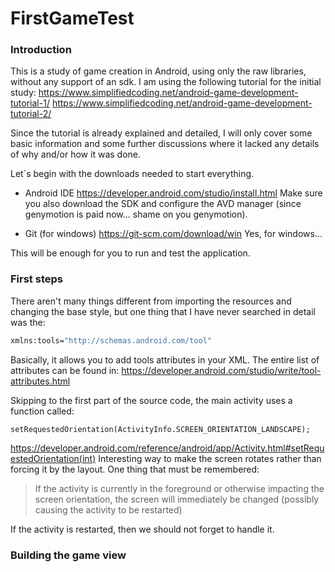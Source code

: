 # FirstGameTest
### Introduction
This is a study of game creation in Android, using only the raw libraries, without any support of an sdk.
I am using the following tutorial for the initial study:
https://www.simplifiedcoding.net/android-game-development-tutorial-1/
https://www.simplifiedcoding.net/android-game-development-tutorial-2/

Since the tutorial is already explained and detailed, I will only cover some basic information and some further discussions where it lacked any details of why and/or how it was done.

Let´s begin with the downloads needed to start everything.
- Android IDE
https://developer.android.com/studio/install.html
Make sure you also download the SDK and configure the AVD manager (since genymotion is paid now... shame on you genymotion).

- Git (for windows)
https://git-scm.com/download/win
Yes, for windows...

This will be enough for you to run and test the application.

### First steps
There aren't many things different from importing the resources and changing the base style, but one thing that I have never searched in detail was the:
```sh
xmlns:tools="http://schemas.android.com/tool"
```
Basically, it allows you to add tools attributes in your XML. The entire list of attributes can be found in:
https://developer.android.com/studio/write/tool-attributes.html

Skipping to the first part of the source code, the main activity uses a function called:
```
setRequestedOrientation(ActivityInfo.SCREEN_ORIENTATION_LANDSCAPE);
```
https://developer.android.com/reference/android/app/Activity.html#setRequestedOrientation(int)
Interesting way to make the screen rotates rather than forcing it by the layout.
One thing that must be remembered:
> If the activity is currently in the foreground or otherwise impacting the screen orientation, the screen will immediately be changed (possibly causing the activity to be restarted)

If the activity is restarted, then we should not forget to handle it.

### Building the game view